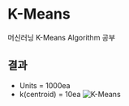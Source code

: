 # K-Means
머신러닝 K-Means Algorithm 공부

## 결과
- Units = 1000ea
- k(centroid) = 10ea
![K-Means](https://user-images.githubusercontent.com/83276163/141696225-a120008a-df62-4a12-b880-4eb0c6c95d2d.gif)
